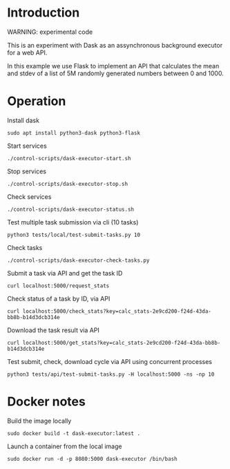 # Introduction

WARNING: experimental code

This is an experiment with Dask as an assynchronous background executor for a web API.

In this example we use Flask to implement an API that calculates the mean and stdev of a list of 5M randomly generated numbers between 0 and 1000.

# Operation

Install dask
```
sudo apt install python3-dask python3-flask
```

Start services
```
./control-scripts/dask-executor-start.sh
```

Stop services

```
./control-scripts/dask-executor-stop.sh
```

Check services
```
./control-scripts/dask-executor-status.sh
```

Test multiple task submission via cli (10 tasks)
```
python3 tests/local/test-submit-tasks.py 10
```

Check tasks
```
./control-scripts/dask-executor-check-tasks.py
```

Submit a task via API and get the task ID
```
curl localhost:5000/request_stats
```

Check status of a task by ID, via API
```
curl localhost:5000/check_stats?key=calc_stats-2e9cd200-f24d-43da-bb8b-b14d3dcb314e
```

Download the task result via API
```
curl localhost:5000/get_stats?key=calc_stats-2e9cd200-f24d-43da-bb8b-b14d3dcb314e
```

Test submit, check, download cycle via API using concurrent processes
```
python3 tests/api/test-submit-tasks.py -H localhost:5000 -ns -np 10
```

# Docker notes

Build the image locally
```
sudo docker build -t dask-executor:latest .
```

Launch a container from the local image
```
sudo docker run -d -p 8080:5000 dask-executor /bin/bash
```

